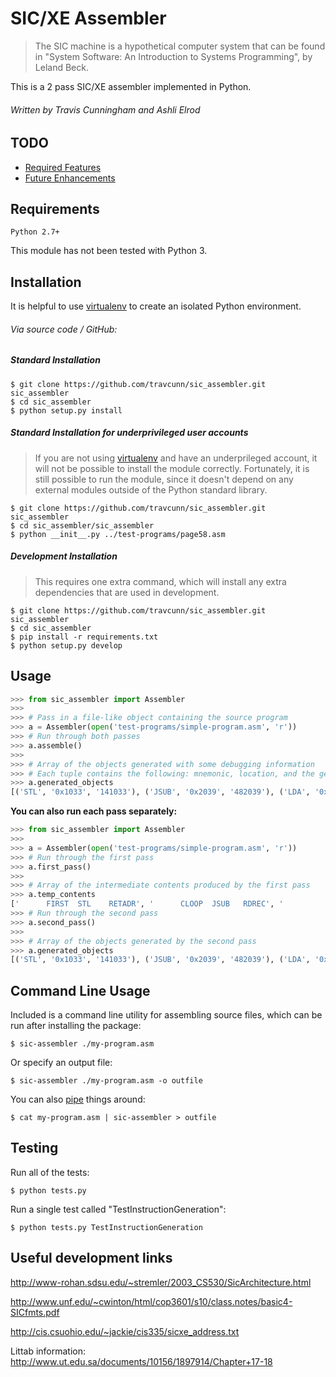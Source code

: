 SIC/XE Assembler
================

> The SIC machine is a hypothetical computer system that can be found in "System Software: An Introduction to Systems Programming", by Leland Beck.

This is a 2 pass SIC/XE assembler implemented in Python.

###### Written by Travis Cunningham and Ashli Elrod


TODO
----
- [Required Features](https://github.com/travcunn/sic_assembler/issues?labels=required-feature&page=1&state=open)
- [Future Enhancements](https://github.com/travcunn/sic_assembler/issues?labels=enhancement&page=1&state=open)


Requirements
------------
    Python 2.7+

This module has not been tested with Python 3.


Installation
------------
It is helpful to use [virtualenv](http://www.virtualenv.org/en/latest/) to create an isolated Python environment.

###### Via source code / GitHub:

##### Standard Installation

    $ git clone https://github.com/travcunn/sic_assembler.git sic_assembler
    $ cd sic_assembler
    $ python setup.py install
    
##### Standard Installation for underprivileged user accounts
> If you are not using [virtualenv](http://www.virtualenv.org/en/latest/) and have an underprileged account, it will not be possible to install the module correctly. Fortunately, it is still possible to run the module, since it doesn't depend on any external modules outside of the Python standard library.

    $ git clone https://github.com/travcunn/sic_assembler.git sic_assembler
    $ cd sic_assembler/sic_assembler
    $ python __init__.py ../test-programs/page58.asm
    
##### Development Installation
> This requires one extra command, which will install any extra dependencies that are used in development.

    $ git clone https://github.com/travcunn/sic_assembler.git sic_assembler
    $ cd sic_assembler
    $ pip install -r requirements.txt
    $ python setup.py develop


Usage
-----
```python
>>> from sic_assembler import Assembler
>>>
>>> # Pass in a file-like object containing the source program
>>> a = Assembler(open('test-programs/simple-program.asm', 'r'))
>>> # Run through both passes
>>> a.assemble()
>>>
>>> # Array of the objects generated with some debugging information
>>> # Each tuple contains the following: mnemonic, location, and the generated instruction
>>> a.generated_objects
[('STL', '0x1033', '141033'), ('JSUB', '0x2039', '482039'), ('LDA', '0x1036', '001036'), ('COMP', '0x1030', '281030'), ('JEQ', '0x1015', '301015'), ('JSUB', '0x2061', '482061'), ('J', '0x1003', '3c1003'), ('LDA', '0x102a', '00102a'), ('STA', '0x1039', '0c1039'), ('LDA', '0x102d', '00102d'), ('STA', '0x1036', '0c1036'), ('JSUB', '0x2061', '482061'), ('LDL', '0x1033', '081033'), ('RSUB', 0, '4c0000'), ('BYTE', "C'EOF'", '454f46'), ('WORD', '3', '000003'), ('WORD', '0', '000000'), ('LDX', '0x1030', '041030'), ('LDA', '0x1030', '001030'), ('TD', '0x205d', 'e0205d'), ('JEQ', '0x203f', '30203f'), ('RD', '0x205d', 'd8205d'), ('COMP', '0x1030', '281030'), ('JEQ', '0x2057', '302057'), ('STCH', '0x1039', '541039'), ('TIX', '0x205e', '2c205e'), ('JLT', '0x203f', '38203f'), ('STX', '0x1036', '101036'), ('RSUB', 0, '4c0000'), ('BYTE', "X'F1'", 'F1'), ('WORD', '4096', '001000'), ('LDX', '0x1030', '041030'), ('TD', '0x2079', 'e02079'), ('JEQ', '0x2064', '302064'), ('LDCH', '0x1039', '501039'), ('WD', '0x2079', 'dc2079'), ('TIX', '0x1036', '2c1036'), ('JLT', '0x2064', '382064'), ('RSUB', 0, '4c0000'), ('BYTE', "X'05'", '05')]
```

**You can also run each pass separately:**
```python
>>> from sic_assembler import Assembler
>>>
>>> a = Assembler(open('test-programs/simple-program.asm', 'r'))
>>> # Run through the first pass
>>> a.first_pass()
>>>
>>> # Array of the intermediate contents produced by the first pass
>>> a.temp_contents
['      FIRST  STL    RETADR', '      CLOOP  JSUB   RDREC', '             LDA    LENGTH', '             COMP   ZERO', '             JEQ    ENDFIL', '             JSUB   WRREC', '             J      CLOOP', '      ENDFIL LDA    EOF', '             STA    BUFFER', '             LDA    THREE', '             STA    LENGTH', '             JSUB   WRREC', '             LDL    RETADR', '             RSUB', "      EOF    BYTE   C'EOF'", '      THREE  WORD   3', '      ZERO   WORD   0', '      RETADR RESW   1', '      LENGTH RESW   1', '      BUFFER RESB   4096', '      RDREC  LDX    ZERO', '             LDA    ZERO', '      RLOOP  TD     INPUT', '             JEQ    RLOOP', '             RD     INPUT', '             COMP   ZERO', '             JEQ    EXIT', '             STCH   BUFFER', '             TIX    MAXLEN', '             JLT    RLOOP', '      EXIT   STX    LENGTH', '             RSUB', "      INPUT  BYTE   X'F1'", '      MAXLEN WORD   4096', '      WRREC  LDX    ZERO', '      WLOOP  TD     OUTPUT', '             JEQ    WLOOP', '             LDCH   BUFFER', '             WD     OUTPUT', '             TIX    LENGTH', '             JLT    WLOOP', '             RSUB', "      OUTPUT BYTE   X'05'"]
>>> # Run through the second pass
>>> a.second_pass()
>>>
>>> # Array of the objects generated by the second pass
>>> a.generated_objects
[('STL', '0x1033', '141033'), ('JSUB', '0x2039', '482039'), ('LDA', '0x1036', '001036'), ('COMP', '0x1030', '281030'), ('JEQ', '0x1015', '301015'), ('JSUB', '0x2061', '482061'), ('J', '0x1003', '3c1003'), ('LDA', '0x102a', '00102a'), ('STA', '0x1039', '0c1039'), ('LDA', '0x102d', '00102d'), ('STA', '0x1036', '0c1036'), ('JSUB', '0x2061', '482061'), ('LDL', '0x1033', '081033'), ('RSUB', 0, '4c0000'), ('BYTE', "C'EOF'", '454f46'), ('WORD', '3', '000003'), ('WORD', '0', '000000'), ('LDX', '0x1030', '041030'), ('LDA', '0x1030', '001030'), ('TD', '0x205d', 'e0205d'), ('JEQ', '0x203f', '30203f'), ('RD', '0x205d', 'd8205d'), ('COMP', '0x1030', '281030'), ('JEQ', '0x2057', '302057'), ('STCH', '0x1039', '541039'), ('TIX', '0x205e', '2c205e'), ('JLT', '0x203f', '38203f'), ('STX', '0x1036', '101036'), ('RSUB', 0, '4c0000'), ('BYTE', "X'F1'", 'F1'), ('WORD', '4096', '001000'), ('LDX', '0x1030', '041030'), ('TD', '0x2079', 'e02079'), ('JEQ', '0x2064', '302064'), ('LDCH', '0x1039', '501039'), ('WD', '0x2079', 'dc2079'), ('TIX', '0x1036', '2c1036'), ('JLT', '0x2064', '382064'), ('RSUB', 0, '4c0000'), ('BYTE', "X'05'", '05')]
```


Command Line Usage
------------------
Included is a command line utility for assembling source files, which can be run after installing the package:

    $ sic-assembler ./my-program.asm
    
Or specify an output file:

    $ sic-assembler ./my-program.asm -o outfile
    
You can also [pipe](http://www.linfo.org/pipes.html) things around:

    $ cat my-program.asm | sic-assembler > outfile


Testing
-------
Run all of the tests:

    $ python tests.py
    
Run a single test called "TestInstructionGeneration":

    $ python tests.py TestInstructionGeneration


Useful development links
------------------------

http://www-rohan.sdsu.edu/~stremler/2003_CS530/SicArchitecture.html

http://www.unf.edu/~cwinton/html/cop3601/s10/class.notes/basic4-SICfmts.pdf

http://cis.csuohio.edu/~jackie/cis335/sicxe_address.txt

Littab information: 
http://www.ut.edu.sa/documents/10156/1897914/Chapter+17-18
